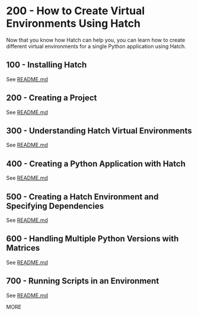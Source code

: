 # 200 - How to Create Virtual Environments Using Hatch

Now that you know how Hatch can help you, you can learn how to create different virtual environments for a single Python application using Hatch.

## 100 - Installing Hatch

See [README.md](./100/README.md)

## 200 - Creating a Project

See [README.md](./200/README.md)

## 300 - Understanding Hatch Virtual Environments

See [README.md](./300/README.md)

## 400 - Creating a Python Application with Hatch

See [README.md](./400/README.md)

## 500 - Creating a Hatch Environment and Specifying Dependencies

See [README.md](./500/README.md)

## 600 - Handling Multiple Python Versions with Matrices

See [README.md](./600/README.md)

## 700 - Running Scripts in an Environment

See [README.md](./700/README.md)

MORE